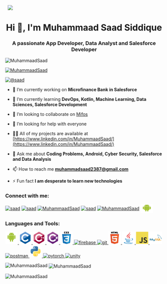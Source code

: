 <p>&nbsp; <img align = "center" src="https://github-readme-stats.vercel.app/api?username=MuhammaadSaad&show_icons=true&theme=radical"/></p>
<h1 align="center">Hi 👋, I'm Muhammaad Saad Siddique</h1>
<h3 align="center">A passionate App Developer, Data Analyst and Salesforce Developer</h3>

<p align="left"> <img src="https://komarev.com/ghpvc/?username=MuhammaadSaad&label=Profile%20views&color=0e75b6&style=flat" alt="MuhammaadSaad" /> </p>

<p align="left"> <a href="https://github.com/ryo-ma/github-profile-trophy"><img src="https://github-profile-trophy.vercel.app/?username=MuhammaadSaad" alt="MuhammaadSaad" /></a> </p>

<p align="left"> <a href="https://twitter.com/saadsiddiquePak" target="blank"><img src="https://img.shields.io/twitter/follow/saadsiddiquePak?logo=twitter&style=for-the-badge" alt="@saad" /></a> </p>


- 🔭 I’m currently working on **Microfinance Bank in Salesforce**

- 🌱 I’m currently learning **DevOps, Kotlin, Machine Learning, Data Sciences, Salesforce Development**

- 👯 I’m looking to collaborate on [Mifos](https://mifos.org/)

- 🤝 I’m looking for help with everyone

- 👨‍💻 All of my projects are available at [https://www.linkedin.com/in/MuhammaadSaad/](https://www.linkedin.com/in/MuhammaadSaad/)

- 💬 Ask me about **Coding Problems, Android, Cyber Security, Salesforce and Data Analysis**

- 📫 How to reach me **muhammadsaad2387@gmail.com**

- ⚡ Fun fact **I am desperate to learn new technologies**

<h3 align="left">Connect with me:</h3>
<p align="left">
<a href="https://twitter.com/@saadsiddiquePak" target="blank"><img align="center" src="https://raw.githubusercontent.com/rahuldkjain/github-profile-readme-generator/master/src/images/icons/Social/twitter.svg" alt="saad" height="30" width="40" /></a>
<a href="https://linkedin.com/in/MuhammaadSaad" target="blank"><img align="center" src="https://raw.githubusercontent.com/rahuldkjain/github-profile-readme-generator/master/src/images/icons/Social/linked-in-alt.svg" alt="saad" height="30" width="40" /></a>
<a href="https://kaggle.com/muhammadsaadsiddique" target="blank"><img align="center" src="https://raw.githubusercontent.com/rahuldkjain/github-profile-readme-generator/master/src/images/icons/Social/kaggle.svg" alt="MuhammaadSaad" height="30" width="40" /></a>
<a href="https://fb.com/MuhammaadSaad" target="blank"><img align="center" src="https://raw.githubusercontent.com/rahuldkjain/github-profile-readme-generator/master/src/images/icons/Social/facebook.svg" alt="saad" height="30" width="40" /></a>
<a href="https://www.leetcode.com/MuhammaadSaad" target="blank"><img align="center" src="https://raw.githubusercontent.com/rahuldkjain/github-profile-readme-generator/master/src/images/icons/Social/leet-code.svg" alt="MuhammaadSaad" height="30" width="40" /></a>
 <a href="https://developers.google.com/profile/u/MuhammadSaadSiddique" target="blank"> <img align="center" src="https://raw.githubusercontent.com/devicons/devicon/master/icons/android/android-original-wordmark.svg" alt="android" width="40" height="30"/> </a>
</p>

<h3 align="left">Languages and Tools:</h3>
<p align="left"> <a href="https://developers.google.com/profile/u/MuhammadSaadSiddique" target="_blank"> <img src="https://raw.githubusercontent.com/devicons/devicon/master/icons/android/android-original-wordmark.svg" alt="android" width="40" height="40"/> </a>
 <a href="https://www.cprogramming.com/" target="_blank"> <img src="https://raw.githubusercontent.com/devicons/devicon/master/icons/c/c-original.svg" alt="c" width="40" height="40"/> </a>
 <a href="https://www.w3schools.com/cpp/" target="_blank"> <img src="https://raw.githubusercontent.com/devicons/devicon/master/icons/cplusplus/cplusplus-original.svg" alt="cplusplus" width="40" height="40"/> </a> 
 <a href="https://www.w3schools.com/cs/" target="_blank"> <img src="https://raw.githubusercontent.com/devicons/devicon/master/icons/csharp/csharp-original.svg" alt="csharp" width="40" height="40"/> </a> 
 <a href="https://www.w3schools.com/css/" target="_blank"> <img src="https://raw.githubusercontent.com/devicons/devicon/master/icons/css3/css3-original-wordmark.svg" alt="css3" width="40" height="40"/> </a> 
 <a href="https://firebase.google.com/" target="_blank"> <img src="https://www.vectorlogo.zone/logos/firebase/firebase-icon.svg" alt="firebase" width="40" height="40"/> </a> 
 <a href="https://git-scm.com/" target="_blank"> <img src="https://www.vectorlogo.zone/logos/git-scm/git-scm-icon.svg" alt="git" width="40" height="40"/> </a> 
 <a href="https://www.w3.org/html/" target="_blank"> <img src="https://raw.githubusercontent.com/devicons/devicon/master/icons/html5/html5-original-wordmark.svg" alt="html5" width="40" height="40"/> </a> 
 <a href="https://www.java.com" target="_blank"> <img src="https://raw.githubusercontent.com/devicons/devicon/master/icons/java/java-original.svg" alt="java" width="40" height="40"/> </a> 
 <a href="https://developer.mozilla.org/en-US/docs/Web/JavaScript" target="_blank"> <img src="https://raw.githubusercontent.com/devicons/devicon/master/icons/javascript/javascript-original.svg" alt="javascript" width="40" height="40"/> </a> 
<a href="https://www.mysql.com/" target="_blank"> <img src="https://raw.githubusercontent.com/devicons/devicon/master/icons/mysql/mysql-original-wordmark.svg" alt="mysql" width="40" height="40"/> </a>
 <a href="https://postman.com" target="_blank"> <img src="https://www.vectorlogo.zone/logos/getpostman/getpostman-icon.svg" alt="postman" width="40" height="40"/> </a> 
 <a href="https://www.python.org" target="_blank"> <img src="https://raw.githubusercontent.com/devicons/devicon/master/icons/python/python-original.svg" alt="python" width="40" height="40"/> </a>
 <a href="https://pytorch.org/" target="_blank"> <img src="https://www.vectorlogo.zone/logos/pytorch/pytorch-icon.svg" alt="pytorch" width="40" height="40"/> </a> <a href="https://unity.com/" target="_blank"> <img src="https://www.vectorlogo.zone/logos/unity3d/unity3d-icon.svg" alt="unity" width="40" height="40"/> </a> </p>

<p><img align="left" src="https://github-readme-stats.vercel.app/api/top-langs?username=MuhammaadSaad&show_icons=true&locale=en&layout=compact" alt="MuhammaadSaad" /></p>

<p>&nbsp;<img align="center" src="https://github-readme-stats.vercel.app/api?username=MuhammaadSaad&show_icons=true&locale=en" alt="MuhammaadSaad" /></p>

<p><img align="center" src="https://github-readme-streak-stats.herokuapp.com/?user=MuhammaadSaad&" alt="MuhammaadSaad" /></p>
